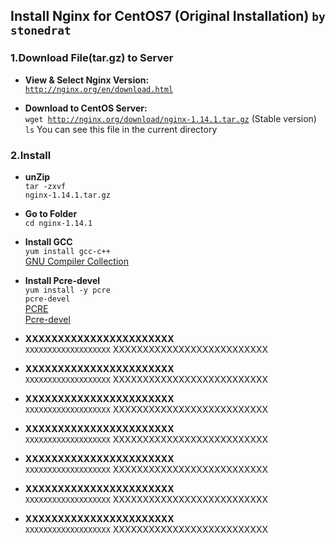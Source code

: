 ## Install Nginx for CentOS7 (Original Installation) `by stonedrat`


### 1.Download File(tar.gz) to Server

* <b>View & Select Nginx Version:</b><br>
<code>http://nginx.org/en/download.html</code><br>

* <b>Download to CentOS Server:</b><br>
<code>wget http://nginx.org/download/nginx-1.14.1.tar.gz</code> (Stable version)<br>
<code>ls</code> You can see this file in the current directory<br>

### 2.Install

* <b>unZip</b><br>
<code>tar -zxvf nginx-1.14.1.tar.gz</code>

* <b>Go to Folder</b><br>
<code>cd nginx-1.14.1</code><br>

* <b>Install GCC</b><br>
<code>yum install gcc-c++</code><br>
[GNU Compiler Collection](https://en.wikipedia.org/wiki/GNU_Compiler_Collection)<br>

* <b>Install Pcre-devel</b><br>
<code>yum install -y pcre pcre-devel</code><br>
[PCRE](https://www.pcre.org)<br>
[Pcre-devel](https://pkgs.org/download/pcre-devel)<br>


* <b>XXXXXXXXXXXXXXXXXXXXXXX</b><br>
<code>XXXXXXXXXXXXXXXXXXX</code> XXXXXXXXXXXXXXXXXXXXXXXXXX<br>

* <b>XXXXXXXXXXXXXXXXXXXXXXX</b><br>
<code>XXXXXXXXXXXXXXXXXXX</code> XXXXXXXXXXXXXXXXXXXXXXXXXX<br>

* <b>XXXXXXXXXXXXXXXXXXXXXXX</b><br>
<code>XXXXXXXXXXXXXXXXXXX</code> XXXXXXXXXXXXXXXXXXXXXXXXXX<br>

* <b>XXXXXXXXXXXXXXXXXXXXXXX</b><br>
<code>XXXXXXXXXXXXXXXXXXX</code> XXXXXXXXXXXXXXXXXXXXXXXXXX<br>

* <b>XXXXXXXXXXXXXXXXXXXXXXX</b><br>
<code>XXXXXXXXXXXXXXXXXXX</code> XXXXXXXXXXXXXXXXXXXXXXXXXX<br>

* <b>XXXXXXXXXXXXXXXXXXXXXXX</b><br>
<code>XXXXXXXXXXXXXXXXXXX</code> XXXXXXXXXXXXXXXXXXXXXXXXXX<br>














* <b>XXXXXXXXXXXXXXXXXXXXXXX</b><br>
<code>XXXXXXXXXXXXXXXXXXX</code> XXXXXXXXXXXXXXXXXXXXXXXXXX<br>